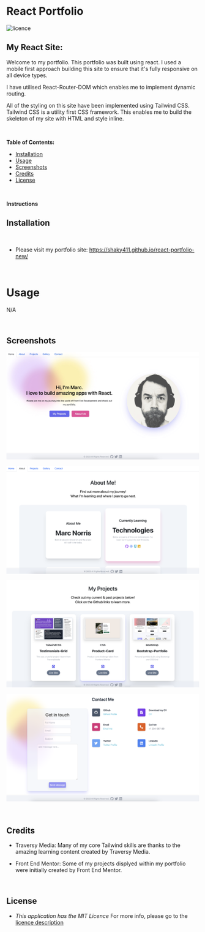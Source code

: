 # React Portfolio

![licence](https://img.shields.io/badge/licence-MIT-yellow.svg)

## My React Site:

Welcome to my portfolio. This portfolio was built using react. I used a mobile first approach building this site to ensure that it's fully responsive on all device types.

I have utilised React-Router-DOM which enables me to implement dynamic routing.

All of the styling on this site have been implemented using Tailwind CSS. Tailwind CSS is a utility first CSS framework. This enables me to build the skeleton of my site with HTML and style inline.

<br>

**Table of Contents:**

* [Installation](#installation)
* [Usage](#usage)
* [Screenshots](#screenshots)
* [Credits](#credits)
* [License](#license)

<br>

**Instructions**


## Installation

<br>

* Please visit my portfolio site: https://shaky411.github.io/react-portfolio-new/

<br>

# Usage

N/A

<br>

## Screenshots

![Alt text](src/assets/screenshots/1SCR-20230307-vgk.jpeg)

![Alt text](src/assets/screenshots/2SCR-20230307-vgq.png)

![Alt text](src/assets/screenshots/3SCR-20230307-vgz.png)

![Alt text](src/assets/screenshots/4SCR-20230307-vh6.png)

<br>

## Credits

* Traversy Media: Many of my core Tailwind skills are thanks to the amazing learning content created by Traversy Media.

* Front End Mentor: Some of my projects displyed within my portfolio were initially created by Front End Mentor.

<br>

## License

* _This application has the MIT Licence_
For more info, please go to the [licence description](https://opensource.org/license/mit/)